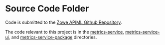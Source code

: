 # Source Code Folder

Code is submitted to the [Zowe APIML Github Repository](https://github.com/zowe/api-layer).

The code relevant to this project is in the [metrics-service](https://github.com/zowe/api-layer/tree/master/metrics-service), [metrics-service-ui](https://github.com/zowe/api-layer/tree/master/metrics-service-ui), and [metrics-service-package](https://github.com/zowe/api-layer/tree/master/metrics-service-package) directories.
